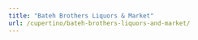 ```yaml
---
title: "Bateh Brothers Liquors & Market"
url: /cupertino/bateh-brothers-liquors-and-market/
---
```

